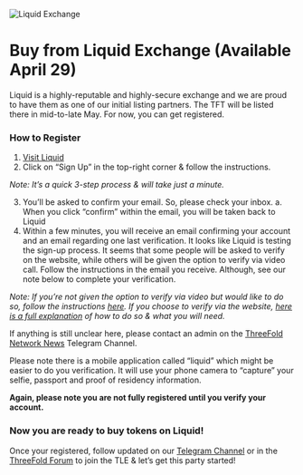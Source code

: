 ![Liquid Exchange](https://raw.githubusercontent.com/threefoldfoundation/info_tokens/master/docs/img/liquid.png)

# Buy from Liquid Exchange (Available April 29)

Liquid is a highly-reputable and highly-secure exchange and we are proud to have them as one of our initial listing partners. The TFT will be listed there in mid-to-late May. For now, you can get registered.

### How to Register
1. [Visit Liquid](https://liquid.com)
2. Click on “Sign Up” in the top-right corner & follow the instructions.

*Note: It’s a quick 3-step process & will take just a minute.*

3. You’ll be asked to confirm your email. So, please check your inbox.
  a. When you click “confirm” within the email, you will be taken back to Liquid
4. Within a few minutes, you will receive an email confirming your account and an email regarding one last verification. It looks like Liquid is testing the sign-up process. It seems that some people will be asked to verify on the website, while others will be given the option to verify via video call. Follow the instructions in the email you receive. Although, see our note below to complete your verification.

*Note: If you’re not given the option to verify via video but would like to do so, follow the instructions [here](https://help.liquid.com/en/articles/3104816-video-call-kyc-verification). If you choose to verify via the website, [here is a full explanation](https://help.liquid.com/en/articles/2273305-how-do-i-verify-kyc-my-liquid-account) of how to do so & what you will need.*

If anything is still unclear here, please contact an admin on the [ThreeFold Network News](https://t.me/threefoldnetwork) Telegram Channel.

Please note there is a mobile application called “liquid” which might be easier to do you verification. It will  use your phone camera to “capture” your selfie, passport and proof of residency information.

**Again, please note you are not fully registered until you verify your account.**

### Now you are ready to buy tokens on Liquid!

Once your registered, follow updated on our [Telegram Channel](https://t.me/threefoldnetwork) or in the [ThreeFold Forum](https://forum.threefold.io) to join the TLE & let’s get this party started!
